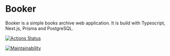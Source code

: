 # Booker

Booker is a simple books archive web application. It is build with Typescript, Next.js, Prisma and PostgreSQL.

[![Actions Status](https://github.com/vladislav1923/booker/actions/workflows/code-quality.yml/badge.svg)](https://github.com/vladislav1923/booker/actions)

[![Maintainability](https://api.codeclimate.com/v1/badges/9c189c5abe84836d8e4d/maintainability)](https://codeclimate.com/github/vladislav1923/booker/maintainability)
